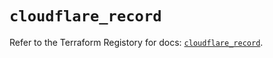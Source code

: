 # `cloudflare_record`

Refer to the Terraform Registory for docs: [`cloudflare_record`](https://registry.terraform.io/providers/cloudflare/cloudflare/4.5.0/docs/resources/record).
